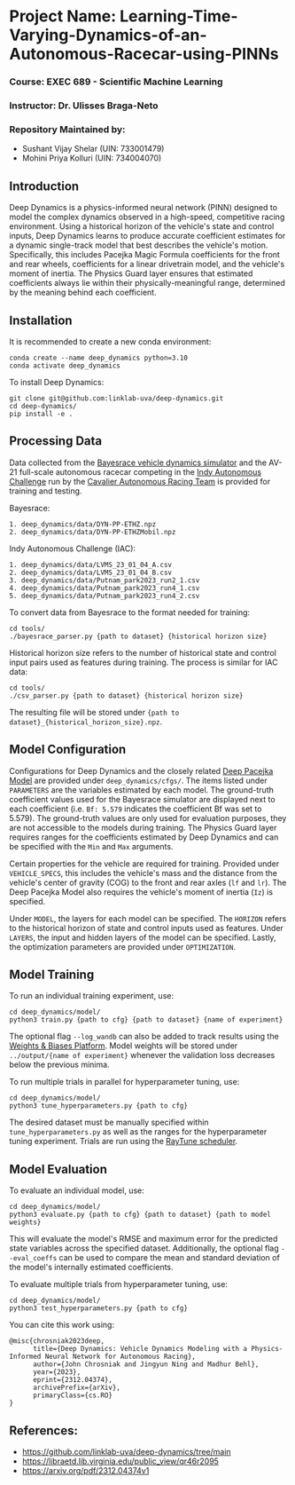 # Project Name: Learning-Time-Varying-Dynamics-of-an-Autonomous-Racecar-using-PINNs

### Course: EXEC 689 - Scientific Machine Learning
### Instructor: Dr. Ulisses Braga-Neto

### Repository Maintained by:
- Sushant Vijay Shelar (UIN: 733001479)
- Mohini Priya Kolluri (UIN: 734004070)


## Introduction 
Deep Dynamics is a physics-informed neural network (PINN) designed to model the complex dynamics observed in a high-speed, competitive racing environment. Using a historical horizon of the vehicle's state and control inputs, Deep Dynamics learns to produce accurate coefficient estimates for a dynamic single-track model that best describes the vehicle's motion. Specifically, this includes Pacejka Magic Formula coefficients for the front and rear wheels, coefficients for a linear drivetrain model, and the vehicle's moment of inertia. The Physics Guard layer ensures that estimated coefficients always lie within their physically-meaningful range, determined by the meaning behind each coefficient.

## Installation

It is recommended to create a new conda environment:

```
conda create --name deep_dynamics python=3.10
conda activate deep_dynamics
```

To install Deep Dynamics:

```
git clone git@github.com:linklab-uva/deep-dynamics.git
cd deep-dynamics/
pip install -e .
```

## Processing Data

Data collected from the [Bayesrace vehicle dynamics simulator](https://github.com/jainachin/bayesrace) and the AV-21 full-scale autonomous racecar competing in the [Indy Autonomous Challenge](https://www.indyautonomouschallenge.com/) run by the [Cavalier Autonomous Racing Team](https://autonomousracing.dev/) is provided for training and testing.

Bayesrace:
```
1. deep_dynamics/data/DYN-PP-ETHZ.npz
2. deep_dynamics/data/DYN-PP-ETHZMobil.npz
```

Indy Autonomous Challenge (IAC):
```
1. deep_dynamics/data/LVMS_23_01_04_A.csv
2. deep_dynamics/data/LVMS_23_01_04_B.csv
3. deep_dynamics/data/Putnam_park2023_run2_1.csv
4. deep_dynamics/data/Putnam_park2023_run4_1.csv
5. deep_dynamics/data/Putnam_park2023_run4_2.csv
```

To convert data from Bayesrace to the format needed for training:

```
cd tools/
./bayesrace_parser.py {path to dataset} {historical horizon size}
```

Historical horizon size refers to the number of historical state and control input pairs used as features during training. The process is similar for IAC data:

```
cd tools/
./csv_parser.py {path to dataset} {historical horizon size}
```

The resulting file will be stored under `{path to dataset}_{historical_horizon_size}.npz`.

## Model Configuration

Configurations for Deep Dynamics and the closely related [Deep Pacejka Model](https://arxiv.org/pdf/2207.07920.pdf) are provided under `deep_dynamics/cfgs/`. The items listed under `PARAMETERS` are the variables estimated by each model. The ground-truth coefficient values used for the Bayesrace simulator are displayed next to each coefficient (i.e. `Bf: 5.579` indicates the coefficient Bf was set to 5.579). The ground-truth values are only used for evaluation purposes, they are not accessible to the models during training. The Physics Guard layer requires ranges for the coefficients estimated by Deep Dynamics and can be specified with the `Min` and `Max` arguments.

Certain properties for the vehicle are required for training. Provided under `VEHICLE_SPECS`, this includes the vehicle's mass and the distance from the vehicle's center of gravity (COG) to the front and rear axles (`lf` and `lr`). The Deep Pacejka Model also requires the vehicle's moment of inertia (`Iz`) is specified.

Under `MODEL`, the layers for each model can be specified. The `HORIZON` refers to the historical horizon of state and control inputs used as features. Under `LAYERS`, the input and hidden layers of the model can be specified. Lastly, the optimization parameters are provided under `OPTIMIZATION`.

## Model Training

To run an individual training experiment, use:

```
cd deep_dynamics/model/
python3 train.py {path to cfg} {path to dataset} {name of experiment}
```

The optional flag `--log_wandb` can also be added to track results using the [Weights & Biases Platform](https://wandb.ai/site). Model weights will be stored under `../output/{name of experiment}` whenever the validation loss decreases below the previous minima.

To run multiple trials in parallel for hyperparameter tuning, use:

```
cd deep_dynamics/model/
python3 tune_hyperparameters.py {path to cfg}
```

The desired dataset must be manually specified within `tune_hyperparameters.py` as well as the ranges for the hyperparameter tuning experiment. Trials are run using the [RayTune scheduler](https://docs.ray.io/en/latest/tune/index.html).

## Model Evaluation

To evaluate an individual model, use:

```
cd deep_dynamics/model/
python3 evaluate.py {path to cfg} {path to dataset} {path to model weights}
```

This will evaluate the model's RMSE and maximum error for the predicted state variables across the specified dataset. Additionally, the optional flag `--eval_coeffs` can be used to compare the mean and standard deviation of the model's internally estimated coefficients.

To evaluate multiple trials from hyperparameter tuning, use:

```
cd deep_dynamics/model/
python3 test_hyperparameters.py {path to cfg}
```

You can cite this work using:

```
@misc{chrosniak2023deep,
      title={Deep Dynamics: Vehicle Dynamics Modeling with a Physics-Informed Neural Network for Autonomous Racing}, 
      author={John Chrosniak and Jingyun Ning and Madhur Behl},
      year={2023},
      eprint={2312.04374},
      archivePrefix={arXiv},
      primaryClass={cs.RO}
}
```

## References:
- https://github.com/linklab-uva/deep-dynamics/tree/main
- https://libraetd.lib.virginia.edu/public_view/qr46r2095
- https://arxiv.org/pdf/2312.04374v1
